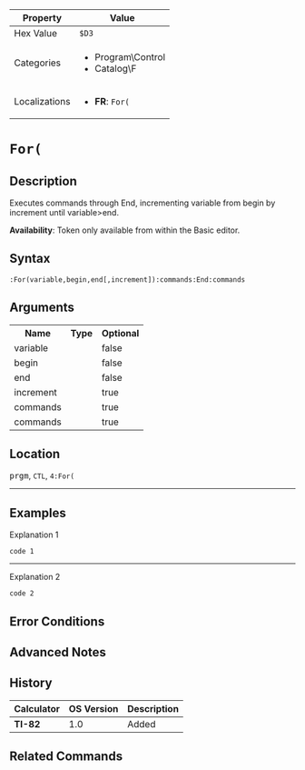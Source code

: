 | Property      | Value |
|---------------|-------|
| Hex Value     | `$D3`|
| Categories    | <ul><li>Program\Control</li><li>Catalog\F</li></ul> |
| Localizations | <ul><li><b>FR</b>: `For(`</li></ul> |

# `For(`

## Description
Executes commands through End, incrementing variable from begin by increment  until variable>end.


<b>Availability</b>: Token only available from within the Basic editor.

## Syntax
`:For(variable,begin,end[,increment]):commands:End:commands`

## Arguments
<table>
<tr><th>Name</th><th>Type</th><th>Optional</th></tr>

<tr><td>variable</td><td></td><td>false</td></tr>

<tr><td>begin</td><td></td><td>false</td></tr>

<tr><td>end</td><td></td><td>false</td></tr>

<tr><td>increment</td><td></td><td>true</td></tr>

<tr><td>commands</td><td></td><td>true</td></tr>

<tr><td>commands</td><td></td><td>true</td></tr>

</table>

## Location
<kbd>prgm</kbd>, `CTL`, `4:For(`
<hr>

## Examples

Explanation 1
```ti-basic
code 1
```
---
Explanation 2
```ti-basic
code 2
```

## Error Conditions


## Advanced Notes


## History
| Calculator | OS Version | Description |
|------------|------------|-------------|
| <b>TI-82</b> | 1.0 | Added

## Related Commands

    